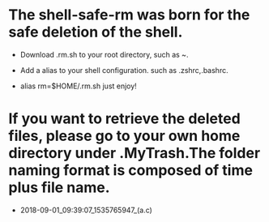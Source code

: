                                                                        
# The shell-safe-rm was born for the safe deletion of the shell.

* Download .rm.sh to your root directory, such as ~.
                                         
* Add a alias to your shell configuration. such as .zshrc,.bashrc.
* alias rm=$HOME/.rm.sh 
just enjoy!

# If you want to retrieve the deleted files, please go to your own home directory under .MyTrash.The folder naming format is composed of time plus file name.
* 2018-09-01_09:39:07_1535765947_(a.c)

